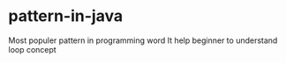 # pattern-in-java
Most populer pattern in programming word
It help beginner to understand loop concept
